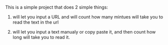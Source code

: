 This is a simple project that does 2 simple things:

1. will let you input a URL and will count how many mintues will take you to read the text in the url

2. will let you input a text manualy or copy paste it, and then count how long will take you to read it.
